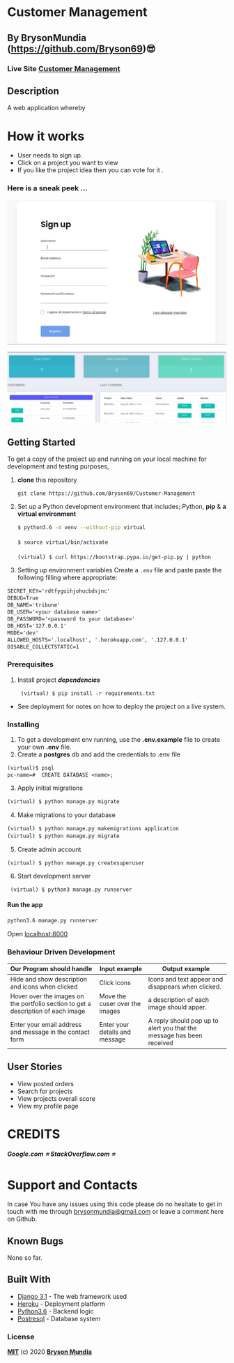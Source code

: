 # Customer Management

## By BrysonMundia (https://github.com/Bryson69)😎 

### Live Site [Customer Management]() 

## Description

A web application whereby


# How it works
* User needs to sign up.
* Click on a project you want to view
* If you like the project idea then you can vote for it . 


### Here is a sneak peek ...

![](images/img2.png)
<!-- ![](images/img3.png) -->
![](images/img1.png)


## Getting Started

To get a copy of the project up and running on your local machine for development and testing purposes, 
1. **clone** this repository 
   ``` 
   git clone https://github.com/Bryson69/Customer-Management
   ```
2. Set up a Python development environment that includes; Python, **pip** & **a virtual environment** 
   ```bash
   $ python3.6 -m venv --without-pip virtual

   $ source virtual/bin/activate

   (virtual) $ curl https://bootstrap.pypa.io/get-pip.py | python
   ```
3. Setting up environment variables
Create a `.env` file and paste paste the following filling where appropriate:
```
SECRET_KEY='rdtfyguihjohucbdsjnc'
DEBUG=True
DB_NAME='tribune'
DB_USER='<your database name>'
DB_PASSWORD='<password to your database>'
DB_HOST='127.0.0.1'
MODE='dev'
ALLOWED_HOSTS='.localhost', '.herokuapp.com', '.127.0.0.1'
DISABLE_COLLECTSTATIC=1
```

### Prerequisites

1. Install project *****dependencies*****
   ```
    (virtual) $ pip install -r requirements.txt
    ```
* See deployment for notes on how to deploy the project on a live system.


### Installing

1.  To get a development env running, use the **.env.example** file to create your own **.env** file.
2.  Create a **postgres** db and add the credentials to .env file
```
(virtual)$ psql
pc-name=#  CREATE DATABASE <name>;
```
3.  Apply initial migrations
```sh 
(virtual) $ python manage.py migrate 
```
4. Make migrations to your database
```sh
(virtual) $ python manage.py makemigrations application
(virtual) $ python manage.py migrate
```
5. Create admin account
```
(virtual) $ python manage.py createsuperuser
```
6.  Start development server
```
 (virtual) $ python3 manage.py runserver
 ```


#### Run the app
```bash
python3.6 manage.py runserver
```
Open [localhost:8000](http://127.0.0.1:8000/)

### Behaviour Driven Development
| Our Program should handle                       | Input example | Output example                                   |
|:------------------------------------------------|---------------|--------------------------------------------------|
|Hide and show description and icons when clicked | Click icons   |Icons and text appear and disappears when clicked.|
|Hover over the images on the portfolio section to get a description of each image| Move the cuser over the images| a description of each image should apper.|
|Enter your email address and message in the contact form| Enter your details and message|A reply should pop up to alert you that the message has been received

## User Stories

* View posted orders
* Search for projects 
* View projects overall score
* View my profile page


# CREDITS
##### Google.com ⭐️ StackOverflow.com ⭐️

# Support and Contacts
In case You have any issues using this code please do no hesitate to get in touch with me through brysonmundia@gmail.com or leave a comment here on Github.

## Known Bugs
None so far.

## Built With

* [Django 3.1](https://www.djangoproject.com/) - The web framework used
* [Heroku](https://www.heroku.com/platform) -  Deployment platform
* [Python3.6](https://www.python.org/) - Backend logic
* [Postresql](https://www.postgresql.org/) - Database system


### License
**[MIT](./LICENSE)** (c) 2020 **[Bryson Mundia]()**
